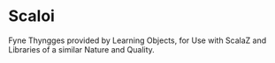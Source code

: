 # Scaloi

Fyne Thyngges provided by Learning Objects, for Use with ScalaZ and Libraries of a similar Nature and Quality.
